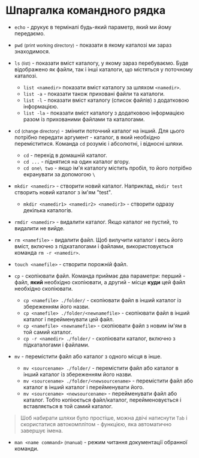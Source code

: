 # Шпаргалка командного рядка

- `echo` - друкує в терміналі будь-який параметр, який ми йому передаємо.

- `pwd` <small>(print working directory)</small> - показати в якому каталозі ми зараз знаходимося.

- `ls` <small>(list)</small> - показати вміст каталогу, у якому зараз перебуваємо. Буде відображено як файли, так і інші каталоги, що містяться у  поточному каталозі.
	- `list <namedir>` показати вміст каталогу за шляхом `<namedir>`.
	- `list -a` - показати також приховані файли та каталоги.
	- `list -l` - показати вміст каталогу (список файлів) з додатковою інформацією.
	- `list -la` - показати вміст каталогу з додатковою інформацією разом із прихованими файлами та каталогами.

- `cd` <small>(change directory)</small> - змінити поточний каталог на інший. Для цього потрібно передати аргумент - каталог, в який необхідно переміститися. Команда `cd` розуміє і абсолютні, і відносні шляхи.
	- `cd` - перехід в домашній каталог.
	- `cd ...` - піднятися на один каталог вгору.
	- `cd one\ two` - якщо ім'я каталогу містить пробіл, то його потрібно екранувати за допомогою `\`

- `mkdir <namedir>` - створити новий каталог. Наприклад, `mkdir test` створить новий каталог з ім'ям "test".
	- `mkdir <namedir1> <namedir2> <namedir3>` - створити одразу декілька каталогів.

- `rmdir <namedir>` - видалити каталог. Якщо каталог не пустий, то видалити не вийде.

- `rm <namefile>` - видалити файл. Щоб вилучити каталог і весь його вміст, включно з підкаталогами і файлами, використовується команда `rm -r <namedir>`.

- `touch <namefile>` - створити порожній файл.

- `cp` - скопіювати файл. Команда приймає два параметри: перший - файл, **який** необхідно скопіювати, а другий - місце **куди** цей файл необхідно скопіювати.
	- `cp <namefile> ./folder/` - скопіювати файл в інший каталог із збереженням його назви.
	- `cp <namefile> ./folder/<newnamefile>` - скопіювати файл в інший каталог і перейменувати цей файл.
	- `cp <namefile> <newnamefile>` - скопіювати файл з новим ім'ям в той самий каталог.
	- `cp -r <namedir> ./folder/` - скопіювати каталог, включно з підкаталогами і файлами.

- `mv` - перемістити файл або каталог з одного місця в інше.
	- `mv <sourcename> ./folder/` - перемістити файл або каталог в інший каталог із збереженням його назви.
	- `mv <sourcename> ./folder/<newsourcename>` - перемістити файл або каталог в інший каталог і перейменувати його.
	- `mv <sourcename> <newsourcename>` - перейменувати файл або каталог. Тобто копіюється файл/каталог, перейменовується і вставляється в той самий каталог.

> Шоб набирати шляхи було простіше, можна двічі натиснути `Tab` і скористатися автокомплітом - функцією, яка автоматично завершує імена.

- `man <name command>` <small>(manual)</small> - режим читання документації обранної команди.

